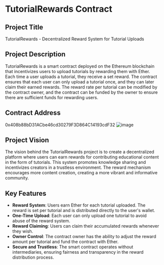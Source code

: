 # TutorialRewards Contract

## Project Title
TutorialRewards - Decentralized Reward System for Tutorial Uploads

## Project Description
TutorialRewards is a smart contract deployed on the Ethereum blockchain that incentivizes users to upload tutorials by rewarding them with Ether. Each time a user uploads a tutorial, they receive a set reward. The contract ensures that each user can only upload a tutorial once, and they can later claim their earned rewards. The reward rate per tutorial can be modified by the contract owner, and the contract can be funded by the owner to ensure there are sufficient funds for rewarding users.

## Contract Address
0x408b88bD31ACbe46cd30279F3D864C14193cdF32
![image](https://github.com/user-attachments/assets/44be99cd-3812-444d-9d50-f3c6669b5f13)


## Project Vision
The vision behind the TutorialRewards project is to create a decentralized platform where users can earn rewards for contributing educational content in the form of tutorials. This system promotes knowledge sharing and incentivizes creators in a trustless environment. The reward mechanism encourages more content creation, creating a more vibrant and informative community.

## Key Features
- **Reward System**: Users earn Ether for each tutorial uploaded. The reward is set per tutorial and is distributed directly to the user's wallet.
- **One-Time Upload**: Each user can only upload one tutorial to avoid abuse of the reward system.
- **Reward Claiming**: Users can claim their accumulated rewards whenever they wish.
- **Owner Control**: The contract owner has the ability to adjust the reward amount per tutorial and fund the contract with Ether.
- **Secure and Trustless**: The smart contract operates without intermediaries, ensuring fairness and transparency in the reward distribution process.

